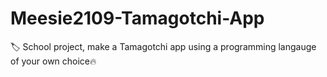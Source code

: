 # Meesie2109-Tamagotchi-App
🏷️ School project, make a Tamagotchi app using a programming langauge of your own choice🔥

